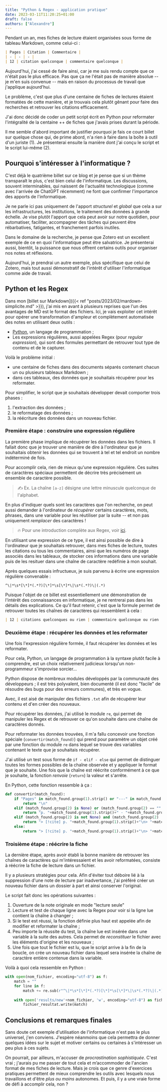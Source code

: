 ```yaml
---
title: "Python & Regex - application pratique"
date: 2023-03-11T11:20:25+01:00
draft: false
authors: ["Alexandre"]
---
```


Pendant un an, mes fiches de lecture étaient organisées sous forme de tableau Markdown, comme celui-ci :

```markdown
| Pages | Citation | Commentaire |
| - | - | - |
| 12 | citation quelconque | commentaire quelconque |
```

Aujourd'hui, j'ai cessé de faire ainsi, car je me suis rendu compte que ce n'était pas le plus efficace. Pas que ça ne l'était pas de manière absolue -- je m'en suis convenue -- mais en raison du processus de travail que j'applique aujourd'hui.

Le problème, c'est que plus d'une centaine de fiches de lectures étaient formatées de cette manière, et je trouvais cela plutôt gênant pour faire des recherches et retrouver les citations efficacement.

J'ai donc décidé de coder un petit script écrit en Python pour reformater l'intégralité de la centaine ++ de fiches que j'avais prises durant la période.

Il me semble d'abord important de justifier pourquoi je fais ce court billet sur quelque chose qui, de prime abord, n'a rien à faire dans la boîte à outil d'un juriste (1). Je présenterai ensuite la manière dont j'ai conçu le script et le script lui-même (2).

## Pourquoi s'intéresser à l'informatique ?

C'est déjà le quatrième billet sur ce blog et je pense que si un thème transparaît le plus, c'est bien celui de l'informatique. Les discussions, souvent interminables, qui naissent de l'actualité technologique (comme avec l'arrivée de ChatGPT récemment) ne font que confirmer l'importance des apports de l'informatique. 

Je ne parle ici pas uniquement de l'apport *structurel* et *global* que cela a sur les infrastructures, les institutions, le traitement des données à grande échelle. Je vise plutôt l'apport que cela peut avoir sur notre quotidien, pour automatiser, faciliter, accompagner des tâches qui peuvent être rébarbatives, fatigantes, et franchement parfois inutiles.

Dans le domaine de la recherche, je pense que Zotero est un excellent exemple de ce en quoi l'informatique peut être salvatrice. Je présenterai aussi, bientôt, la puissance que nous offrent certains outils pour organiser nos notes et réflexions.

Aujourd'hui, je prendrai un autre exemple, plus spécifique que celui de Zotero, mais tout aussi démonstratif de l'intérêt d'utiliser l'informatique comme aide de travail.

## Python et les Regex

Dans mon [billet sur Markdown]({{< ref "posts/2023/02/mardown-simplicite.md" >}}), j'ai mis en avant à plusieurs reprises que l'un des avantages de MD est le format des fichiers. Ici, je vais exploiter cet intérêt pour opérer une transformation d'ampleur et complètement automatisée des notes en utilisant deux outils :
- [Python](https://www.python.org/), un langage de programmation ;
- Les expressions régulières, aussi appelées Regex (pour *regular expression*), qui sont des formules permettant de retrouver tout type de contenu et de le capturer.

Voilà le problème initial :
- une centaine de fiches dans des documents séparés contenant chacun un ou plusieurs tableaux Markdown ;
- dans ces tableaux, des données que je souhaitais récupérer pour les reformater. 

Pour simplifier, le script que je souhaitais développer devait comporter trois phases :
1. l'extraction des données ;
2. le reformatage des données ;
3. la réécriture des données dans un nouveau fichier.

### Première étape : construire une expression régulière 

La première phase implique de récupérer les données dans les fichiers. Il fallait donc que je trouver une manière de dire à l'ordinateur que je souhaitais obtenir les données qui se trouvent à tel et tel endroit un nombre indéterminé de fois.

Pour accomplir cela, rien de mieux qu'une expression régulière. Ces suites de caractères spéciaux permettent de décrire très précisément un ensemble de caractère possible. 

> :writing_hand: Ex. La chaîne `[a-z]` désigne une lettre minuscule quelconque de l'alphabet. 
 
En plus d'indiquer quels sont les caractères que l'on recherche, on peut aussi demander à l'ordinateur de *récupérer* certains caractères, mots, phrases, dans une variable pour les réutiliser par la suite -- et non pas uniquement *remplacer* des caractères !

> :fire: Pour une introduction complète aux Regex, voir [ici](https://regexone.com/). 

En utilisant une expression de ce type, il est ainsi possible de dire à l'ordinateur que je souhaitais retrouver, dans mes fiches de lecture, toutes les citations ou tous les commentaires, ainsi que les numéros de page associés dans les tableaux, de stocker ces informations dans une variable puis de les resituer dans une chaîne de caractère redéfinie à mon souhait.

Après quelques essais infructueux, je suis parvenu à écrire une expression régulière convenable : 

```
^\|*\s*[\*]*(.*?)[\*]*\s[\*]*\|\s*(.*?)\|(.*)
```


Puisque l'objet de ce billet est essentiellement une démonstration de l'intérêt des connaissances en informatique, je ne rentrerai pas dans les détails des explications. Ce qu'il faut retenir, c'est que la formule permet de retrouver toutes les chaînes de caractères qui ressemblent à cela :

```markdown
| 12 | citations quelconques ou rien | commentaire quelconque ou rien |
```

### Deuxième étape : récupérer les données et les reformater

Une fois l'expression régulière formée, il faut récupérer les données et les reformater.

Pour cela, Python, un langage de programmation à la syntaxe plutôt facile à comprendre, est un choix relativement judicieux lorsqu'un non-programmeur s'improvise sorcier...

Python dispose de nombreux modules développés par la communauté des développeurs ; il est très polyvalent, bien documenté (il est donc "facile" de résoudre des bugs pour des erreurs communes), et très en vogue. 

Avec, il est aisé de manipuler des fichiers `.txt` afin de récupérer leur contenu et d'en créer des nouveaux.

Pour récupérer les données, j'ai utilisé le module `re`, qui permet de manipuler les Regex et de retrouver ce qu'on souhaite dans une chaîne de caractères donnés.

Pour reformater les données trouvées, il m'a fallu concevoir une fonction spéciale (`convertir(match_found)`) qui prend pour paramètre un objet créé par une fonction du module `re` dans lequel se trouve des variables contenant le texte que je souhaitais récupérer. 

J'ai utilisé un test sous forme de `if - elif - else` qui permet de distinguer toutes les formes possibles de la chaîne observée et y appliquer le format que je souhaite. Une fois que la chaîne est réécrite conformément à ce que je souhaite, la fonction *renvoie* (`return`) la valeur et s'arrête. 

En Python, cette fonction ressemble à ça :

```python
def convertir(match_found):
	if "Pages" in match_found.group(1).strip() or "---" in match_found.group(2).strip():
		return "\n"
	elif (match_found.group(2) is None) or (match_found.group(2) == "" or match_found.group(2) == " "):
		return "p. "+match_found.group(1).strip()+" - "+match_found.group(3).strip()+"\n"
	elif (match_found.group(2) is not None) and (match_found.group(2) != " " or match_found.group(2) != ""):
		return "> [!cite] p. "+match_found.group(1).strip()+"\n> "+match_found.group(2).strip()+"\n> - *"+match_found.group(3).strip()+"*\n"
	else:
		return "> [!cite] p. "+match_found.group(1).strip()+"\n> "+match_found.group(4).strip()+"\n"
```


### Troisième étape : réécrire la fiche

La dernière étape, après avoir établi la bonne manière de retrouver les chaînes de caractères qui m'intéressaient et les avoir reformatées, consiste à réécrire la fiche de lecture dans un fichier.

Il y a plusieurs stratégies pour cela. Afin d'éviter tout déboire lié à la suppression d'une note de lecture par inadvertance, j'ai préféré créer un nouveau fichier dans un dossier à part et ainsi conserver l'original. 

Le script fait donc les opérations suivantes :
1. Ouverture de la note originale en mode "lecture seule" 
2. Lecture et test de chaque ligne avec la Regex pour voir si la ligne lue contient la chaîne à changer ;
3. Si le test est réussi, la fonction définie plus haut est appelée afin de modifier et reformater la chaîne ;
4. Peu importe la réussite du test, la chaîne lue est insérée dans une variable à la suite des autres. Cela permet de *reconstituer* le fichier avec les éléments d'origine et les nouveaux ;
5. Une fois que tout le fichier est lu, que le script arrive à la fin de la boucle, on crée un nouveau fichier dans lequel sera insérée la chaîne de caractère entière contenue dans la variable.

Voilà à quoi cela ressemble en Python :

```python
with open(nom_fichier, encoding="utf-8") as f:
	match = ""
	for line in f:
	    match += re.sub(r"^\|*\s*[\*]*(.*?)[\*]*\s[\*]*\|\s*(.*?)\|(.*)", convertir, line)
	
	with open('results/new'+nom_fichier, 'w', encoding="utf-8") as fichier_resultat:
	    fichier_resultat.write(match)
```


## Conclusions et remarques finales

Sans doute cet exemple d'utilisation de l'informatique n'est pas le plus universel, j'en conviens. J'espère néanmoins que cela permettra de donner quelques idées sur le sujet et motiver certains ou certaines à s'intéresser un peu plus à ces sujets.

On pourrait, par ailleurs, m'accuser de *procrastination sophistiquée*. C'est vrai ; j'aurais pu me passer de tout cela et m’accommoder de l'ancien format de mes fiches de lecture. Mais je crois que ce genre d'exercices pratiques permettent de mieux comprendre les outils avec lesquels nous travaillons et d'être *plus ou moins* autonomes. Et puis, il y a une vraie forme de défi à accomplir cela, non ?






